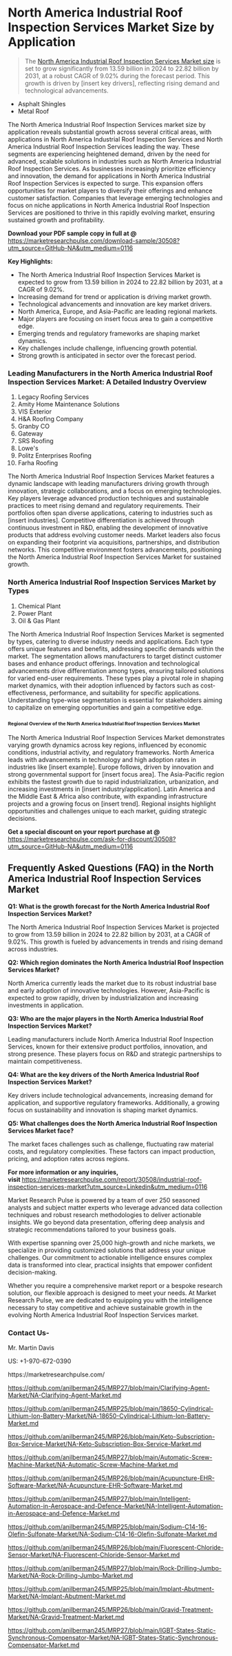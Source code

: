 <h1>North America Industrial Roof Inspection Services Market&nbsp;Size by Application</h1><blockquote><p>The <a href="https://marketresearchpulse.com/download-sample/30508?utm_source=GitHub-NA&amp;utm_medium=0116">North America Industrial Roof Inspection Services Market size</a> is set to grow significantly from 13.59 billion in 2024 to 22.82 billion by 2031, at a robust CAGR of 9.02% during the forecast period. This growth is driven by [insert key drivers], reflecting rising demand and technological advancements.</p></blockquote><ul><li>Asphalt Shingles<li> Metal Roof</li></ul><p>The North America Industrial Roof Inspection Services market size by application reveals substantial growth across several critical areas, with applications in North America Industrial Roof Inspection Services and North America Industrial Roof Inspection Services leading the way. These segments are experiencing heightened demand, driven by the need for advanced, scalable solutions in industries such as North America Industrial Roof Inspection Services. As businesses increasingly prioritize efficiency and innovation, the demand for applications in North America Industrial Roof Inspection Services is expected to surge. This expansion offers opportunities for market players to diversify their offerings and enhance customer satisfaction. Companies that leverage emerging technologies and focus on niche applications in North America Industrial Roof Inspection Services are positioned to thrive in this rapidly evolving market, ensuring sustained growth and profitability.</p><p><strong>Download your PDF sample copy in full at @ </strong><a href="https://marketresearchpulse.com/download-sample/30508?utm_source=GitHub-NA&amp;utm_medium=0116">https://marketresearchpulse.com/download-sample/30508?utm_source=GitHub-NA&amp;utm_medium=0116</a></p><p><strong>Key Highlights: </strong></p><ul><li>The North America Industrial Roof Inspection Services Market is expected to grow from 13.59 billion in 2024 to 22.82 billion by 2031, at a CAGR of 9.02%.</li><li>Increasing demand for trend or application is driving market growth.</li><li>Technological advancements and innovation are key market drivers.</li><li>North America, Europe, and Asia-Pacific are leading regional markets.</li><li>Major players are focusing on insert focus area to gain a competitive edge.</li><li>Emerging trends and regulatory frameworks are shaping market dynamics.</li><li>Key challenges include challenge, influencing growth potential.</li><li>Strong growth is anticipated in sector over the forecast period.</li></ul><h3>Leading Manufacturers in the North America Industrial Roof Inspection Services Market: A Detailed Industry Overview</h3><ol><li>Legacy Roofing Services</li><li>Amity Home Maintenance Solutions</li><li>VIS Exterior</li><li>H&A Roofing Company</li><li>Granby CO</li><li>Gateway</li><li>SRS Roofing</li><li>Lowe's</li><li>Politz Enterprises Roofing</li><li>Farha Roofing</li></ol><div class="flex max-w-full flex-col flex-grow"><div class="min-h-8 text-message flex w-full flex-col items-end gap-2 whitespace-normal break-words [.text-message+&amp;]:mt-5" dir="auto" data-message-author-role="assistant" data-message-id="fd8432e4-4910-450d-b182-61b7bfb0a01f" data-message-model-slug="gpt-4o"><div class="flex w-full flex-col gap-1 empty:hidden first:pt-[3px]"><div class="markdown prose w-full break-words dark:prose-invert light"><p>The North America Industrial Roof Inspection Services Market features a dynamic landscape with leading manufacturers driving growth through innovation, strategic collaborations, and a focus on emerging technologies. Key players leverage advanced production techniques and sustainable practices to meet rising demand and regulatory requirements. Their portfolios often span diverse applications, catering to industries such as [insert industries]. Competitive differentiation is achieved through continuous investment in R&amp;D, enabling the development of innovative products that address evolving customer needs. Market leaders also focus on expanding their footprint via acquisitions, partnerships, and distribution networks. This competitive environment fosters advancements, positioning the North America Industrial Roof Inspection Services Market for sustained growth.</p></div></div></div></div><h3>North America Industrial Roof Inspection Services Market by Types</h3><ol><li>Chemical Plant<li> Power Plant<li> Oil & Gas Plant</li></ol><div class="flex max-w-full flex-col flex-grow"><div class="min-h-8 text-message flex w-full flex-col items-end gap-2 whitespace-normal break-words [.text-message+&amp;]:mt-5" dir="auto" data-message-author-role="assistant" data-message-id="084470be-0bb7-4664-bddf-5156b4f41249" data-message-model-slug="gpt-4o-mini"><div class="flex w-full flex-col gap-1 empty:hidden first:pt-[3px]"><div class="markdown prose w-full break-words dark:prose-invert light"><p>The North America Industrial Roof Inspection Services Market is segmented by types, catering to diverse industry needs and applications. Each type offers unique features and benefits, addressing specific demands within the market. The segmentation allows manufacturers to target distinct customer bases and enhance product offerings. Innovation and technological advancements drive differentiation among types, ensuring tailored solutions for varied end-user requirements. These types play a pivotal role in shaping market dynamics, with their adoption influenced by factors such as cost-effectiveness, performance, and suitability for specific applications. Understanding type-wise segmentation is essential for stakeholders aiming to capitalize on emerging opportunities and gain a competitive edge.</p></div></div></div></div><h3><span style="font-size: 11px;">Regional Overview of the North America Industrial Roof Inspection Services Market</span></h3><div class="flex max-w-full flex-col flex-grow"><div class="min-h-8 text-message flex w-full flex-col items-end gap-2 whitespace-normal break-words [.text-message+&amp;]:mt-5" dir="auto" data-message-author-role="assistant" data-message-id="e9038762-ce64-4e30-91c9-9bd413514231" data-message-model-slug="gpt-4o-mini"><div class="flex w-full flex-col gap-1 empty:hidden first:pt-[3px]"><div class="markdown prose w-full break-words dark:prose-invert light"><p>The North America Industrial Roof Inspection Services Market demonstrates varying growth dynamics across key regions, influenced by economic conditions, industrial activity, and regulatory frameworks. North America leads with advancements in technology and high adoption rates in industries like [insert example]. Europe follows, driven by innovation and strong governmental support for [insert focus area]. The Asia-Pacific region exhibits the fastest growth due to rapid industrialization, urbanization, and increasing investments in [insert industry/application]. Latin America and the Middle East &amp; Africa also contribute, with expanding infrastructure projects and a growing focus on [insert trend]. Regional insights highlight opportunities and challenges unique to each market, guiding strategic decisions.</p></div></div></div></div><p><strong>Get a special discount on your report purchase at @ </strong><a href="https://marketresearchpulse.com/ask-for-discount/30508?utm_source=GitHub-NA&amp;utm_medium=0116">https://marketresearchpulse.com/ask-for-discount/30508?utm_source=GitHub-NA&amp;utm_medium=0116</a></p><h2>Frequently Asked Questions (FAQ) in the North America Industrial Roof Inspection Services Market</h2><p><strong>Q1: What is the growth forecast for the North America Industrial Roof Inspection Services Market?</strong></p><p>The North America Industrial Roof Inspection Services Market is projected to grow from 13.59 billion in 2024 to 22.82 billion by 2031, at a CAGR of 9.02%. This growth is fueled by advancements in trends and rising demand across industries.</p><p><strong>Q2: Which region dominates the North America Industrial Roof Inspection Services Market?</strong></p><p>North America currently leads the market due to its robust industrial base and early adoption of innovative technologies. However, Asia-Pacific is expected to grow rapidly, driven by industrialization and increasing investments in application.</p><p><strong>Q3: Who are the major players in the North America Industrial Roof Inspection Services Market?</strong></p><p>Leading manufacturers include North America Industrial Roof Inspection Services, known for their extensive product portfolios, innovation, and strong presence. These players focus on R&amp;D and strategic partnerships to maintain competitiveness.</p><p><strong>Q4: What are the key drivers of the North America Industrial Roof Inspection Services Market?</strong></p><p>Key drivers include technological advancements, increasing demand for application, and supportive regulatory frameworks. Additionally, a growing focus on sustainability and innovation is shaping market dynamics.</p><p><strong>Q5: What challenges does the North America Industrial Roof Inspection Services Market face?</strong></p><p>The market faces challenges such as challenge, fluctuating raw material costs, and regulatory complexities. These factors can impact production, pricing, and adoption rates across regions.</p><p><strong>For more information or any inquiries, visit&nbsp;</strong><a href="https://marketresearchpulse.com/report/30508/industrial-roof-inspection-services-market?utm_source=Linkedin&utm_medium=0116">https://marketresearchpulse.com/report/30508/industrial-roof-inspection-services-market?utm_source=Linkedin&utm_medium=0116</a></p><p>Market Research Pulse is powered by a team of over 250 seasoned analysts and subject matter experts who leverage advanced data collection techniques and robust research methodologies to deliver actionable insights. We go beyond data presentation, offering deep analysis and strategic recommendations tailored to your business goals.</p><p>With expertise spanning over 25,000 high-growth and niche markets, we specialize in providing customized solutions that address your unique challenges. Our commitment to actionable intelligence ensures complex data is transformed into clear, practical insights that empower confident decision-making.</p><p>Whether you require a comprehensive market report or a bespoke research solution, our flexible approach is designed to meet your needs. At Market Research Pulse, we are dedicated to equipping you with the intelligence necessary to stay competitive and achieve sustainable growth in the evolving North America Industrial Roof Inspection Services market.</p><h3><strong>Contact Us-</strong></h3><p>Mr. Martin Davis</p><p>US: +1-970-672-0390</p><p>https://marketresearchpulse.com/</p><p><a href="https://github.com/anilberman245/MRP27/blob/main/Clarifying-Agent-Market/NA-Clarifying-Agent-Market.md">https://github.com/anilberman245/MRP27/blob/main/Clarifying-Agent-Market/NA-Clarifying-Agent-Market.md</a></p><p><a href="https://github.com/anilberman245/MRP25/blob/main/18650-Cylindrical-Lithium-Ion-Battery-Market/NA-18650-Cylindrical-Lithium-Ion-Battery-Market.md">https://github.com/anilberman245/MRP25/blob/main/18650-Cylindrical-Lithium-Ion-Battery-Market/NA-18650-Cylindrical-Lithium-Ion-Battery-Market.md</a></p><p><a href="https://github.com/anilberman245/MRP26/blob/main/Keto-Subscription-Box-Service-Market/NA-Keto-Subscription-Box-Service-Market.md">https://github.com/anilberman245/MRP26/blob/main/Keto-Subscription-Box-Service-Market/NA-Keto-Subscription-Box-Service-Market.md</a></p><p><a href="https://github.com/anilberman245/MRP27/blob/main/Automatic-Screw-Machine-Market/NA-Automatic-Screw-Machine-Market.md">https://github.com/anilberman245/MRP27/blob/main/Automatic-Screw-Machine-Market/NA-Automatic-Screw-Machine-Market.md</a></p><p><a href="https://github.com/anilberman245/MRP26/blob/main/Acupuncture-EHR-Software-Market/NA-Acupuncture-EHR-Software-Market.md">https://github.com/anilberman245/MRP26/blob/main/Acupuncture-EHR-Software-Market/NA-Acupuncture-EHR-Software-Market.md</a></p><p><a href="https://github.com/anilberman245/MRP27/blob/main/Intelligent-Automation-in-Aerospace-and-Defence-Market/NA-Intelligent-Automation-in-Aerospace-and-Defence-Market.md">https://github.com/anilberman245/MRP27/blob/main/Intelligent-Automation-in-Aerospace-and-Defence-Market/NA-Intelligent-Automation-in-Aerospace-and-Defence-Market.md</a></p><p><a href="https://github.com/anilberman245/MRP25/blob/main/Sodium-C14-16-Olefin-Sulfonate-Market/NA-Sodium-C14-16-Olefin-Sulfonate-Market.md">https://github.com/anilberman245/MRP25/blob/main/Sodium-C14-16-Olefin-Sulfonate-Market/NA-Sodium-C14-16-Olefin-Sulfonate-Market.md</a></p><p><a href="https://github.com/anilberman245/MRP26/blob/main/Fluorescent-Chloride-Sensor-Market/NA-Fluorescent-Chloride-Sensor-Market.md">https://github.com/anilberman245/MRP26/blob/main/Fluorescent-Chloride-Sensor-Market/NA-Fluorescent-Chloride-Sensor-Market.md</a></p><p><a href="https://github.com/anilberman245/MRP27/blob/main/Rock-Drilling-Jumbo-Market/NA-Rock-Drilling-Jumbo-Market.md">https://github.com/anilberman245/MRP27/blob/main/Rock-Drilling-Jumbo-Market/NA-Rock-Drilling-Jumbo-Market.md</a></p><p><a href="https://github.com/anilberman245/MRP25/blob/main/Implant-Abutment-Market/NA-Implant-Abutment-Market.md">https://github.com/anilberman245/MRP25/blob/main/Implant-Abutment-Market/NA-Implant-Abutment-Market.md</a></p><p><a href="https://github.com/anilberman245/MRP26/blob/main/Gravid-Treatment-Market/NA-Gravid-Treatment-Market.md">https://github.com/anilberman245/MRP26/blob/main/Gravid-Treatment-Market/NA-Gravid-Treatment-Market.md</a></p><p><a href="https://github.com/anilberman245/MRP27/blob/main/IGBT-States-Static-Synchronous-Compensator-Market/NA-IGBT-States-Static-Synchronous-Compensator-Market.md">https://github.com/anilberman245/MRP27/blob/main/IGBT-States-Static-Synchronous-Compensator-Market/NA-IGBT-States-Static-Synchronous-Compensator-Market.md</a></p>
